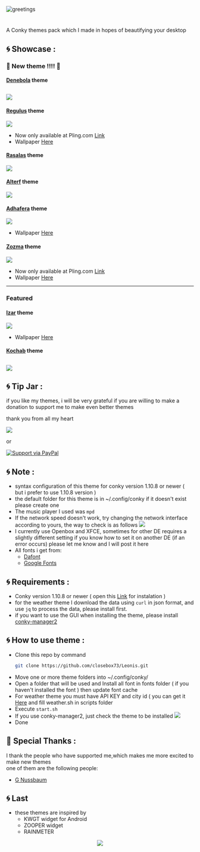 ![greetings](/Asset/Leonis.png)
<!-- BADGES -->
<h1>
  <a href="#--------">
    <img alt="" align="right" src="https://badges.pufler.dev/visits/closebox73/Leonis?style=round-square&label=&color=282C35&logo=github&logoColor=white&labelColor=A02C2C"/>
  </a>
</h1>
A Conky themes pack which I made in hopes of beautifying your desktop 

## :cyclone: Showcase :

### :rocket: New theme !!!! :rocket:
#### [Denebola](/Denebola) theme

![](/Denebola/preview.png)
----------------------------------------------------------------
#### [Regulus](/Regulus) theme

![](/Asset/regulus.png)
- Now only available at Pling.com [Link](https://www.pling.com/p/1832239/)
- Wallpaper [Here](https://unsplash.com/photos/GAg4h8_mPCs)

#### [Rasalas](/Rasalas) theme

![](/Rasalas/preview.png)

#### [Alterf](/Alterf) theme

![](/Alterf/preview.png)

#### [Adhafera](/Adhafera) theme

![](/Adhafera/preview.png)
- Wallpaper [Here](https://unsplash.com/photos/EQ2srpKQkAU)
#### [Zozma](/Zozma) theme

![](/Asset/zozma.png)
- Now only available at Pling.com [Link](https://www.pling.com/p/1832454/)
- Wallpaper [Here](https://unsplash.com/photos/eriuKJwcdjI)
----------------------------------------------------------------
### Featured
#### [Izar](/Izar) theme

![](/Izar/preview.png)
- Wallpaper [Here](https://unsplash.com/photos/TsNjhAkCbY)

#### [Kochab](/Kochab) theme

![](/Kochab/preview.png)
----------------------------------------------------------------

## :cyclone: Tip Jar :
if you like my themes, i will be very grateful if you are willing to make a donation to support me to make even better themes

thank you from all my heart

[![](https://ko-fi.com/img/githubbutton_sm.svg)](https://ko-fi.com/closebox73)

or

[![Support via PayPal](https://cdn.rawgit.com/twolfson/paypal-github-button/1.0.0/dist/button.svg)](https://www.paypal.me/closebox73/)

## :cyclone: Note :
- syntax configuration of this theme for conky version 1.10.8 or newer  ( but i prefer to use 1.10.8 version )
- the default folder for this theme is in ~/.config/conky if it doesn't exist please create one
- The music player I used was `mpd`
- If the network speed doesn't work, try changing the network interface according to yours, the way to check is as follows
	![](/Asset/Wlan.png)
- I currently use Openbox and XFCE, sometimes for other DE requires a slightly different setting
	if you know how to set it on another DE (if an error occurs) please let me know and I will post it here 
- All fonts i get from:
	 - [Dafont](https://www.dafont.com)
	 - [Google Fonts](https://fonts.google.com) 

## :cyclone: Requirements :
- Conky version 1.10.8 or newer ( open this  [Link](https://github.com/brndnmtthws/conky) for instalation )
- for the weather theme I download the data using `curl` in json format, and use `jq` to process the data, please install first.
- if you want to use the GUI when installing the theme, please install [conky-manager2](https://github.com/zcot/conky-manager2)

## :cyclone: How to use theme :
- Clone this repo by command
  ```bash
  git clone https://github.com/closebox73/Leonis.git
  ```
- Move one or more theme folders into ~/.config/conky/
- Open a folder that will be used and Install all font in fonts folder ( if you haven't installed the font ) then update font cache
- For weather theme you must have API KEY and city id ( you can get it [Here](https://openweathermap.org) and fill weather.sh in scripts folder
- Execute `start.sh`
- If you use conky-manager2, just check the theme to be installed
	![](/Asset/CM2.png)
- Done

## :gift: Special Thanks :
I thank the people who have supported me,which makes me more excited to make new themes<br />
one of them are the following people:

- [G Nussbaum](https://github.com/gnussbaum67)

## :cyclone: Last
- these themes are inspired by
	- KWGT widget for Android
	- ZOOPER widget
	- RAINMETER 


<p align="center"><a href="https://github.com/closebox73/Leonis/blob/master/LICENSE"><img src="https://img.shields.io/static/v1.svg?style=rounded-square&label=License&message=MIT-License&logoColor=white&logo=github&colorA=282C35&colorB=A02C2C"/></a></p>
